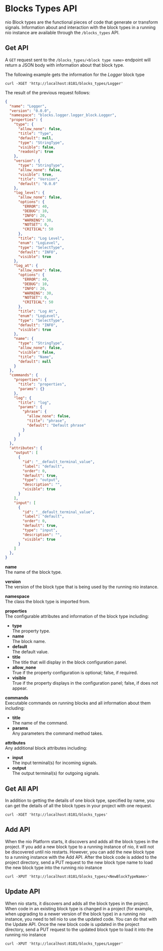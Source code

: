 # Blocks Types API

nio Block types are the functional pieces of code that generate or transform signals. Information about and interaction with the block types in a running nio instance are available through the `/blocks_types` API.

## Get API

A `GET` request sent to the `/blocks_types/<block type name>` endpoint will return a JSON body with information about that block type.

The following example gets the information for the _Logger_ block type

    curl -XGET 'http://localhost:8181/blocks_types/Logger'

The result of the previous request follows:
```json
{
  "name": "Logger",
  "version": "0.0.0",
  "namespace": "blocks.logger.logger_block.Logger",
  "properties": {
    "type": {
      "allow_none": false,
      "title": "Type",
      "default": null,
      "type": "StringType",
      "visible": false,
      "readonly": true
    },
    "version": {
      "type": "StringType",
      "allow_none": false,
      "visible": true,
      "title": "Version",
      "default": "0.0.0"
    },
    "log_level": {
      "allow_none": false,
      "options": {
        "ERROR": 40,
        "DEBUG": 10,
        "INFO": 20,
        "WARNING": 30,
        "NOTSET": 0,
        "CRITICAL": 50
      },
      "title": "Log Level",
      "enum": "LogLevel",
      "type": "SelectType",
      "default": "INFO",
      "visible": true
    },
    "log_at": {
      "allow_none": false,
      "options": {
        "ERROR": 40,
        "DEBUG": 10,
        "INFO": 20,
        "WARNING": 30,
        "NOTSET": 0,
        "CRITICAL": 50
      },
      "title": "Log At",
      "enum": "LogLevel",
      "type": "SelectType",
      "default": "INFO",
      "visible": true
    },
    "name": {
      "type": "StringType",
      "allow_none": false,
      "visible": false,
      "title": "Name",
      "default": null
    }
  },
  "commands": {
    "properties": {
      "title": "properties",
      "params": {}
    },
    "log": {
      "title": "log",
      "params": {
        "phrase": {
          "allow_none": false,
          "title": "phrase",
          "default": "Default phrase"
        }
      }
    }
  },
  "attributes": {
    "output": [
      {
        "id": "__default_terminal_value",
        "label": "default",
        "order": 0,
        "default": true,
        "type": "output",
        "description": "",
        "visible": true
      }
    ],
    "input": [
      {
        "id": "__default_terminal_value",
        "label": "default",
        "order": 0,
        "default": true,
        "type": "input",
        "description": "",
        "visible": true
      }
    ]
  },
}
```

**name**<br>The name of the block type.

**version**<br>The version of the block type that is being used by the running nio instance.

**namespace**<br>The class the block type is imported from.

**properties**<br>The configurable attributes and information of the block type including:
 - **type**<br>The property type.
 - **name**<br>The block name.
 - **default**<br>The default value.
 - **title**<br>The title that will display in the block configuration panel.
 - **allow_none**<br>True if the property configuration is optional; false, if required.
 - **visible**<br>True if the property displays in the configuration panel; false, if does not appear.

**commands**<br>Executable commands on running blocks and all information about them including:
  - **title**<br>The name of the command.
  - **params**<br>Any parameters the command method takes.

**attributes**<br>Any additional block attributes including:
  - **input**<br>The input terminal(s) for incoming signals.
  - **output**<br>The output terminal(s) for outgoing signals.

## Get All API

In addition to getting the details of one block type, specified by name, you can get the details of all the block types in your project with one request.

    curl -XGET 'http://localhost:8181/blocks_types'

## Add API

When the nio Platform starts, it discovers and adds all the block types in the project. If you add a new block type to a running instance of nio, it will not be discovered until nio restarts. However, you can add the new block type to a running instance with the Add API. After the block code is added to the project directory, send a PUT request to the new block type name to load the new block type into the running nio instance

    curl -XPUT 'http://localhost:8181/blocks_types/<NewBlockTypeName>'

## Update API

When nio starts, it discovers and adds all the block types in the project. When code in an existing block type is changed in a project (for example, when upgrading to a newer version of the block type) in a running nio instance, you need to tell nio to use the updated code. You can do that with the Update API. Once the new block code is updated in the project directory, send a PUT request to the updated block type to load it into the running nio instance

    curl -XPUT 'http://localhost:8181/blocks_types/Logger'
